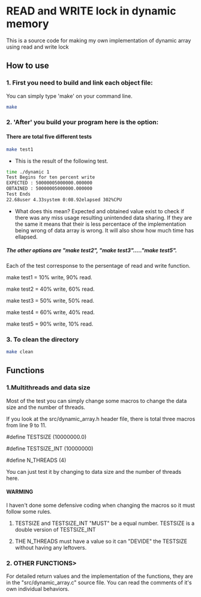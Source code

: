 # READ and WRITE lock in dynamic memory

This is a source code for making my own implementation of dynamic array using read and write lock

## How to use

### 1. First you need to build and link each object file:

You can simply type 'make' on your command line. 

```bash
make
```

### 2. 'After' you build your program here is the option:

#### There are total five different tests

```bash
make test1
```

- This is the result of the following test.
```bash
time ./dynamic 1
Test Begins for ten percent write
EXPECTED : 50000005000000.000000
OBTAINED : 50000005000000.000000
Test Ends
22.68user 4.33system 0:08.92elapsed 302%CPU
```
- What does this mean?
Expected and obtained value exist to check if there was any miss usage resulting unintended data sharing. If they are the same it means that their is less percentace of the implementation being wrong of data array is wrong. 
It will also show how much time has ellapsed. 


##### The other options are "make test2", "make test3"....."make test5".

Each of the test corresponse to the persentage of read and write function. 

make test1 = 10% write, 90% read.

make test2 = 40% write, 60% read.

make test3 = 50% write, 50% read.

make test4 = 60% write, 40% read.

make test5 = 90% write, 10% read.


### 3. To clean the directory

```bash
make clean
```

## Functions

### 1.Multithreads and data size

Most of the test you can simply change some macros to change the data size and the number of threads. 

If you look at the src/dynamic_array.h header file, there is total three macros from line 9 to 11. 

#define TESTSIZE (10000000.0)

#define TESTSIZE_INT (10000000)

#define N_THREADS (4)


You can just test it by changing to data size and the number of threads here. 

#### WARMING
I haven't done some defensive coding when changing the macros so it must follow some rules.
1. TESTSIZE and TESTSIZE_INT "MUST" be a equal number. TESTSIZE is a double version of TESTSIZE_INT

2. THE N_THREADS must have a value so it can "DEVIDE" the TESTSIZE without having any leftovers. 


### 2. OTHER FUNCTIONS>
For detailed return values and the implementation of the functions, they are in the "src/dynamic_array.c" source file. You can read the comments of it's own individual behaviors. 